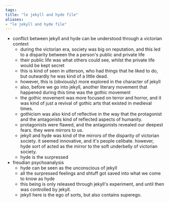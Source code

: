 ```yaml
---
tags: 
title: "le jekyll and hyde file"
aliases:
- "le jekyll and hyde file"
---
```


- conflict between jekyll and hyde can be understood through a victorian context
    - during the victorian era, society was big on reputation, and this led to a disparity between the a person's public and private life
    - their public life was what others could see, whilst the private life would be kept secret
    - this is kind of seen in utterson, who had things that he liked to do, but outwardly he was kind of a little dead.
    - however, this is (obviously) more explored in the character of jekyll
    - also, before we go into jekyll, another literary movement that happened during this time was the gothic movement
    - the gothic movement was more focused on terror and horror, and it was kind of just a revival of gothic arts that existed in medieval times.
    - gothicism was also kind of reflective in the way that the protagonist and the antagonists kind of reflected aspects of humanity.
    - protagonists were flawed, and the antagonists revealed our deepest fears. they were mirrors to us.
    - jekyll and hyde was kind of the mirrors of the disparity of victorian society. it seemed innovative, and it's people celibate. however, hyde sort of acted as the mirror to the soft underbelly of victorian society.
    - hyde is the surpressed
- freudian psychoanalysis
    - hyde can be seen as the unconscious of jekyll
    - all the surpressed feelings and shtuff got saved into what we come to know as hyde
    - this being is only released through jekyll's experiment, and until then was controlled by jekyll.
    - jekyll here is the ego of sorts, but also contains superego.